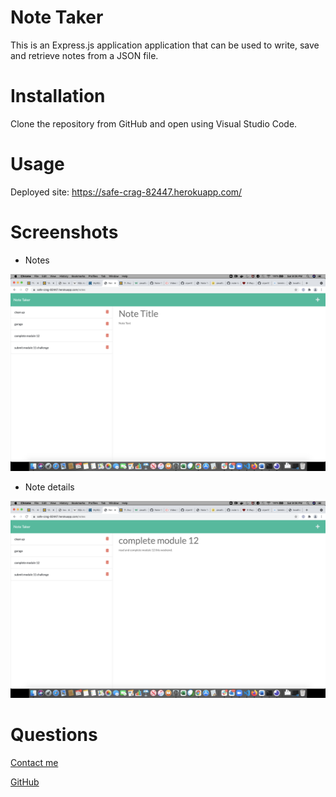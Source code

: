 # Note Taker

This is an Express.js application application that can be used to write, save and retrieve notes from a JSON file.

# Installation

Clone the repository from GitHub and open using Visual Studio Code.

# Usage

Deployed site: https://safe-crag-82447.herokuapp.com/

# Screenshots

* Notes

![Notes](public/assets/images/notes.png)

* Note details

![Note details](public/assets/images/notes-details.png)

# Questions

[Contact me](chitra.iyer00@gmail.com)

[GitHub](https://github.com/ciyer87)
